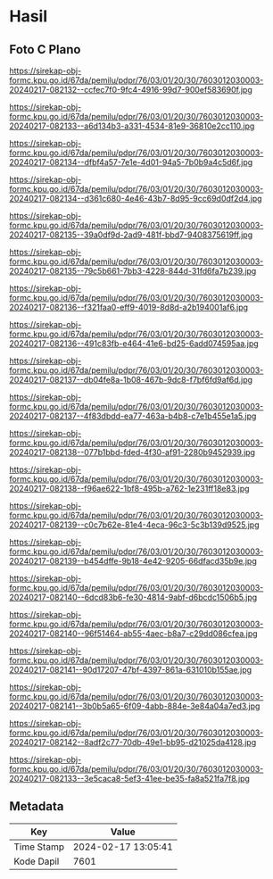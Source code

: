 # Hasil

## Foto C Plano

https://sirekap-obj-formc.kpu.go.id/67da/pemilu/pdpr/76/03/01/20/30/7603012030003-20240217-082132--ccfec7f0-9fc4-4916-99d7-900ef583690f.jpg

https://sirekap-obj-formc.kpu.go.id/67da/pemilu/pdpr/76/03/01/20/30/7603012030003-20240217-082133--a6d134b3-a331-4534-81e9-36810e2cc110.jpg

https://sirekap-obj-formc.kpu.go.id/67da/pemilu/pdpr/76/03/01/20/30/7603012030003-20240217-082134--dfbf4a57-7e1e-4d01-94a5-7b0b9a4c5d6f.jpg

https://sirekap-obj-formc.kpu.go.id/67da/pemilu/pdpr/76/03/01/20/30/7603012030003-20240217-082134--d361c680-4e46-43b7-8d95-9cc69d0df2d4.jpg

https://sirekap-obj-formc.kpu.go.id/67da/pemilu/pdpr/76/03/01/20/30/7603012030003-20240217-082135--39a0df9d-2ad9-481f-bbd7-9408375619ff.jpg

https://sirekap-obj-formc.kpu.go.id/67da/pemilu/pdpr/76/03/01/20/30/7603012030003-20240217-082135--79c5b661-7bb3-4228-844d-31fd6fa7b239.jpg

https://sirekap-obj-formc.kpu.go.id/67da/pemilu/pdpr/76/03/01/20/30/7603012030003-20240217-082136--f321faa0-eff9-4019-8d8d-a2b194001af6.jpg

https://sirekap-obj-formc.kpu.go.id/67da/pemilu/pdpr/76/03/01/20/30/7603012030003-20240217-082136--491c83fb-e464-41e6-bd25-6add074595aa.jpg

https://sirekap-obj-formc.kpu.go.id/67da/pemilu/pdpr/76/03/01/20/30/7603012030003-20240217-082137--db04fe8a-1b08-467b-9dc8-f7bf6fd9af6d.jpg

https://sirekap-obj-formc.kpu.go.id/67da/pemilu/pdpr/76/03/01/20/30/7603012030003-20240217-082137--4f83dbdd-ea77-463a-b4b8-c7e1b455e1a5.jpg

https://sirekap-obj-formc.kpu.go.id/67da/pemilu/pdpr/76/03/01/20/30/7603012030003-20240217-082138--077b1bbd-fded-4f30-af91-2280b9452939.jpg

https://sirekap-obj-formc.kpu.go.id/67da/pemilu/pdpr/76/03/01/20/30/7603012030003-20240217-082138--f96ae622-1bf8-495b-a762-1e231ff18e83.jpg

https://sirekap-obj-formc.kpu.go.id/67da/pemilu/pdpr/76/03/01/20/30/7603012030003-20240217-082139--c0c7b62e-81e4-4eca-96c3-5c3b139d9525.jpg

https://sirekap-obj-formc.kpu.go.id/67da/pemilu/pdpr/76/03/01/20/30/7603012030003-20240217-082139--b454dffe-9b18-4e42-9205-66dfacd35b9e.jpg

https://sirekap-obj-formc.kpu.go.id/67da/pemilu/pdpr/76/03/01/20/30/7603012030003-20240217-082140--6dcd83b6-fe30-4814-9abf-d6bcdc1506b5.jpg

https://sirekap-obj-formc.kpu.go.id/67da/pemilu/pdpr/76/03/01/20/30/7603012030003-20240217-082140--96f51464-ab55-4aec-b8a7-c29dd086cfea.jpg

https://sirekap-obj-formc.kpu.go.id/67da/pemilu/pdpr/76/03/01/20/30/7603012030003-20240217-082141--90d17207-47bf-4397-861a-631010b155ae.jpg

https://sirekap-obj-formc.kpu.go.id/67da/pemilu/pdpr/76/03/01/20/30/7603012030003-20240217-082141--3b0b5a65-6f09-4abb-884e-3e84a04a7ed3.jpg

https://sirekap-obj-formc.kpu.go.id/67da/pemilu/pdpr/76/03/01/20/30/7603012030003-20240217-082142--8adf2c77-70db-49e1-bb95-d21025da4128.jpg

https://sirekap-obj-formc.kpu.go.id/67da/pemilu/pdpr/76/03/01/20/30/7603012030003-20240217-082133--3e5caca8-5ef3-41ee-be35-fa8a521fa7f8.jpg


## Metadata

| Key        | Value               |
| ---------- | ------------------- |
| Time Stamp | 2024-02-17 13:05:41 |
| Kode Dapil | 7601                |



